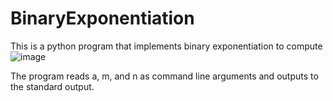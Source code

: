# BinaryExponentiation
This is a python program that implements binary exponentiation to compute 
![image](https://user-images.githubusercontent.com/54428986/134125181-fe6280d4-d2dd-4e5f-909d-ee853d9bb1ea.png)

The program reads a, m, and n as command line arguments and outputs to the standard output. 
